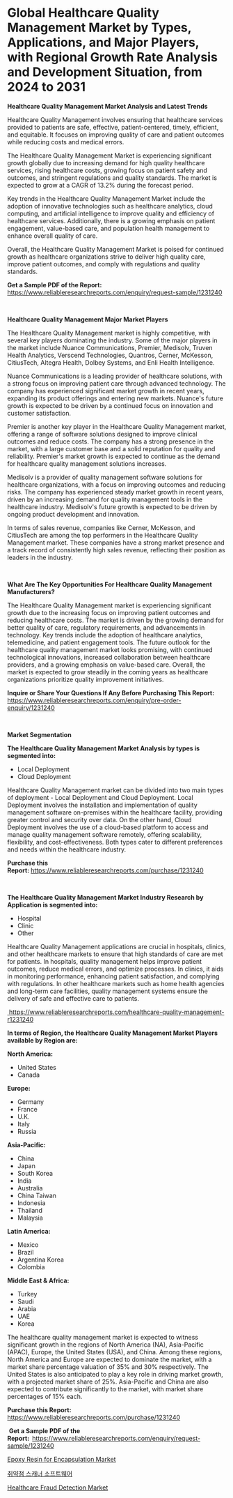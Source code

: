 <p><h1>Global Healthcare Quality Management Market by Types, Applications, and Major Players, with Regional Growth Rate Analysis and Development Situation, from 2024 to 2031</h1></p><p><strong>Healthcare Quality Management Market Analysis and Latest Trends</strong></p>
<p><p>Healthcare Quality Management involves ensuring that healthcare services provided to patients are safe, effective, patient-centered, timely, efficient, and equitable. It focuses on improving quality of care and patient outcomes while reducing costs and medical errors.</p><p>The Healthcare Quality Management Market is experiencing significant growth globally due to increasing demand for high quality healthcare services, rising healthcare costs, growing focus on patient safety and outcomes, and stringent regulations and quality standards. The market is expected to grow at a CAGR of 13.2% during the forecast period.</p><p>Key trends in the Healthcare Quality Management Market include the adoption of innovative technologies such as healthcare analytics, cloud computing, and artificial intelligence to improve quality and efficiency of healthcare services. Additionally, there is a growing emphasis on patient engagement, value-based care, and population health management to enhance overall quality of care.</p><p>Overall, the Healthcare Quality Management Market is poised for continued growth as healthcare organizations strive to deliver high quality care, improve patient outcomes, and comply with regulations and quality standards.</p></p>
<p><strong>Get a Sample PDF of the Report:&nbsp;</strong> <a href="https://www.reliableresearchreports.com/enquiry/request-sample/1231240">https://www.reliableresearchreports.com/enquiry/request-sample/1231240</a></p>
<p>&nbsp;</p>
<p><strong>Healthcare Quality Management Major Market Players</strong></p>
<p><p>The Healthcare Quality Management market is highly competitive, with several key players dominating the industry. Some of the major players in the market include Nuance Communications, Premier, Medisolv, Truven Health Analytics, Verscend Technologies, Quantros, Cerner, McKesson, CitiusTech, Altegra Health, Dolbey Systems, and Enli Health Intelligence.</p><p>Nuance Communications is a leading provider of healthcare solutions, with a strong focus on improving patient care through advanced technology. The company has experienced significant market growth in recent years, expanding its product offerings and entering new markets. Nuance's future growth is expected to be driven by a continued focus on innovation and customer satisfaction.</p><p>Premier is another key player in the Healthcare Quality Management market, offering a range of software solutions designed to improve clinical outcomes and reduce costs. The company has a strong presence in the market, with a large customer base and a solid reputation for quality and reliability. Premier's market growth is expected to continue as the demand for healthcare quality management solutions increases.</p><p>Medisolv is a provider of quality management software solutions for healthcare organizations, with a focus on improving outcomes and reducing risks. The company has experienced steady market growth in recent years, driven by an increasing demand for quality management tools in the healthcare industry. Medisolv's future growth is expected to be driven by ongoing product development and innovation.</p><p>In terms of sales revenue, companies like Cerner, McKesson, and CitiusTech are among the top performers in the Healthcare Quality Management market. These companies have a strong market presence and a track record of consistently high sales revenue, reflecting their position as leaders in the industry.</p></p>
<p>&nbsp;</p>
<p><strong>What Are The Key Opportunities For Healthcare Quality Management Manufacturers?</strong></p>
<p><p>The Healthcare Quality Management market is experiencing significant growth due to the increasing focus on improving patient outcomes and reducing healthcare costs. The market is driven by the growing demand for better quality of care, regulatory requirements, and advancements in technology. Key trends include the adoption of healthcare analytics, telemedicine, and patient engagement tools. The future outlook for the healthcare quality management market looks promising, with continued technological innovations, increased collaboration between healthcare providers, and a growing emphasis on value-based care. Overall, the market is expected to grow steadily in the coming years as healthcare organizations prioritize quality improvement initiatives.</p></p>
<p><strong>Inquire or Share Your Questions If Any Before Purchasing This Report:</strong> <a href="https://www.reliableresearchreports.com/enquiry/pre-order-enquiry/1231240">https://www.reliableresearchreports.com/enquiry/pre-order-enquiry/1231240</a></p>
<p>&nbsp;</p>
<p><strong>Market Segmentation</strong></p>
<p><strong>The Healthcare Quality Management Market Analysis by types is segmented into:</strong></p>
<p><ul><li>Local Deployment</li><li>Cloud Deployment</li></ul></p>
<p><p>Healthcare Quality Management market can be divided into two main types of deployment - Local Deployment and Cloud Deployment. Local Deployment involves the installation and implementation of quality management software on-premises within the healthcare facility, providing greater control and security over data. On the other hand, Cloud Deployment involves the use of a cloud-based platform to access and manage quality management software remotely, offering scalability, flexibility, and cost-effectiveness. Both types cater to different preferences and needs within the healthcare industry.</p></p>
<p><strong>Purchase this Report:&nbsp;</strong><a href="https://www.reliableresearchreports.com/purchase/1231240">https://www.reliableresearchreports.com/purchase/1231240</a></p>
<p>&nbsp;</p>
<p><strong>The Healthcare Quality Management Market Industry Research by Application is segmented into:</strong></p>
<p><ul><li>Hospital</li><li>Clinic</li><li>Other</li></ul></p>
<p><p>Healthcare Quality Management applications are crucial in hospitals, clinics, and other healthcare markets to ensure that high standards of care are met for patients. In hospitals, quality management helps improve patient outcomes, reduce medical errors, and optimize processes. In clinics, it aids in monitoring performance, enhancing patient satisfaction, and complying with regulations. In other healthcare markets such as home health agencies and long-term care facilities, quality management systems ensure the delivery of safe and effective care to patients.</p></p>
<p><a href="https://www.reliableresearchreports.com/healthcare-quality-management-r1231240">&nbsp;https://www.reliableresearchreports.com/healthcare-quality-management-r1231240</a></p>
<p><strong>In terms of Region, the Healthcare Quality Management Market Players available by Region are:</strong></p>
<p>
    <p> <strong> North America: </strong>
        <ul>
            <li>United States</li>
            <li>Canada</li>
        </ul>
        </p> 
    <p> <strong> Europe: </strong>
        <ul>
            <li>Germany</li>
            <li>France</li>
            <li>U.K.</li>
            <li>Italy</li>
            <li>Russia</li>
        </ul>
        </p> 
    <p> <strong> Asia-Pacific: </strong>
        <ul>
            <li>China</li>
            <li>Japan</li>
            <li>South Korea</li>
            <li>India</li>
            <li>Australia</li>
            <li>China Taiwan</li>
            <li>Indonesia</li>
            <li>Thailand</li>
            <li>Malaysia</li>
        </ul>
        </p> 
    <p> <strong> Latin America: </strong>
        <ul>
            <li>Mexico</li>
            <li>Brazil</li>
            <li>Argentina Korea</li>
            <li>Colombia</li>
        </ul>
        </p> 
    <p> <strong> Middle East & Africa: </strong>
        <ul>
            <li>Turkey</li>
            <li>Saudi</li>
            <li>Arabia</li>
            <li>UAE</li>
            <li>Korea</li>
        </ul>
    </p>
    </p>
<p><p>The healthcare quality management market is expected to witness significant growth in the regions of North America (NA), Asia-Pacific (APAC), Europe, the United States (USA), and China. Among these regions, North America and Europe are expected to dominate the market, with a market share percentage valuation of 35% and 30% respectively. The United States is also anticipated to play a key role in driving market growth, with a projected market share of 25%. Asia-Pacific and China are also expected to contribute significantly to the market, with market share percentages of 15% each.</p></p>
<p><strong>Purchase this Report: </strong><a href="https://www.reliableresearchreports.com/purchase/1231240">https://www.reliableresearchreports.com/purchase/1231240</a></p>
<p>&nbsp;<strong>Get a Sample PDF of the Report:&nbsp;&nbsp;</strong><a href="https://www.reliableresearchreports.com/enquiry/request-sample/1231240">https://www.reliableresearchreports.com/enquiry/request-sample/1231240</a></p>
<p><strong></strong></p>
<p><p><a href="https://issuu.com/reportprime-2/docs/epoxy-resin-for-encapsulation-market-size-2030.ppt">Epoxy Resin for Encapsulation Market</a></p><p><a href="https://github.com/laholand/Market-Research-Report-List-3/blob/main/643108546245.md">취약점 스캐너 소프트웨어</a></p><p><a href="https://github.com/JameTravis/Market-Research-Report-List-4/blob/main/healthcare-fraud-detection-market.md">Healthcare Fraud Detection Market</a></p></p>
